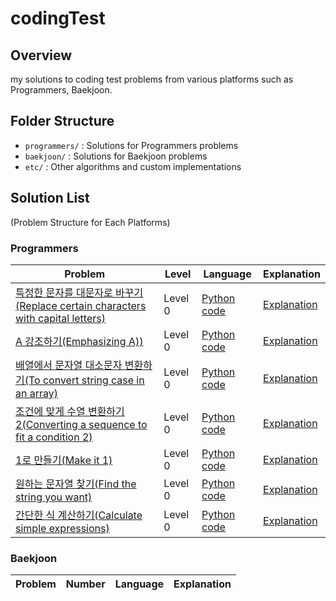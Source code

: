 # codingTest

## Overview
my solutions to coding test problems from various platforms such as Programmers, Baekjoon.

## Folder Structure  
- `programmers/` : Solutions for Programmers problems  
- `baekjoon/` : Solutions for Baekjoon problems  
- `etc/` : Other algorithms and custom implementations

## Solution List
(Problem Structure for Each Platforms)

### Programmers
| Problem | Level | Language | Explanation |
|---------|-------|------|------------|
| [특정한 문자를 대문자로 바꾸기(Replace certain characters with capital letters)](https://school.programmers.co.kr/learn/courses/30/lessons/181873) | Level 0 | [Python code](./python/programmers/level0/solve1.py) | [Explanation](./solutions/특정한_문자를_대문자로_바꾸기_Replace_certain_characters_with_capital_letters.md) |
| [A 강조하기(Emphasizing A))](https://school.programmers.co.kr/learn/courses/30/lessons/181874) | Level 0 | [Python code](./python/programmers/level0/solve2.py) | [Explanation](./solutions/A_강조하기_Emphasizing_A.md) |
| [배열에서 문자열 대소문자 변환하기(To convert string case in an array)](https://school.programmers.co.kr/learn/courses/30/lessons/181875) | Level 0 | [Python code](./python/programmers/level0/solve3.py) | [Explanation](./solutions/배열에서_문자열_대소문자_변환하기_To_convert_string_case_in_an_array.md) |
| [조건에 맞게 수열 변환하기 2(Converting a sequence to fit a condition 2)](https://school.programmers.co.kr/learn/courses/30/lessons/181881) | Level 0 | [Python code](./python/programmers/level0/solve4.py) | [Explanation](./solutions/조건에_맞게_수열_변환하기_2_Converting_a_sequence_to_fit_a_condition_2.md) |
| [1로 만들기(Make it 1)](https://school.programmers.co.kr/learn/courses/30/lessons/181880) | Level 0 | [Python code](./python/programmers/level0/solve5.py) | [Explanation](./solutions/1로_만들기_Make_it_1.md) |
| [원하는 문자열 찾기(Find the string you want)](https://school.programmers.co.kr/learn/courses/30/lessons/181878) | Level 0 | [Python code](./python/programmers/level0/solve6.py) | [Explanation](./solutions/원하는_문자열_찾기_Find_the_string_you_want.md) |
| [간단한 식 계산하기(Calculate simple expressions)](https://school.programmers.co.kr/learn/courses/30/lessons/181865) | Level 0 | [Python code](./python/programmers/level0/solve7.py) | [Explanation](./solutions/간단한_식_계산하기_Calculate_simple_expressions.md) |


### Baekjoon
| Problem | Number | Language | Explanation |
|---------|-------|------|------------|
